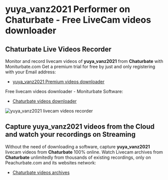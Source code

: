 # yuya_vanz2021 Performer on Chaturbate - Free LiveCam videos downloader

## Chaturbate Live Videos Recorder

Monitor and record livecam videos of **yuya_vanz2021** from **Chaturbate** with Moniturbate.com
Get a premium trial for free by just and only registering with your Email address:
* [yuya_vanz2021 Premium videos downloader](https://moniturbate.com/request-demo-licence-key.html)

Free livecam videos downloader - Moniturbate Software:
* [Chaturbate videos downloader](https://moniturbate.com/moniturbate-download-software.html)

![yuya_vanz2021 livecam videos recorder](https://peachurnet.com/templates/moniturbate-software.png)


## Capture yuya_vanz2021 videos from the Cloud and watch your recordings on Streaming

Without the need of downloading a software, capture **yuya_vanz2021** livecam videos from **Chaturbate** 100% online.
Watch Livecam archives from **Chaturbate** unlimitedly from thousands of existing recordings, only on Peachurbate.com and its websites network:
* [Chaturbate videos archives](https://peachurnet.com/)
